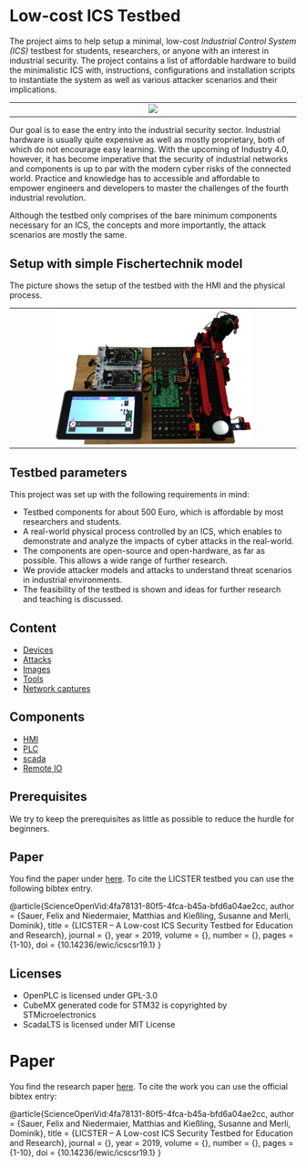 # Low-cost ICS Testbed

The project aims to help setup a minimal, low-cost *Industrial Control System (ICS)* testbest for students,
researchers, or anyone with an interest in industrial security.
The project contains a list of affordable hardware to build the minimalistic ICS with, instructions,
configurations and installation scripts to instantiate the system as well as various attacker scenarios and their implications.

<table align="center"><tr><td align="center" width="9999">
<img src="images/system.gif" width=70%></img>
</td></tr></table>

Our goal is to ease the entry into the industrial security sector.
Industrial hardware is usually quite expensive as well as mostly proprietary, both of which do not encourage easy learning.
With the upcoming of Industry 4.0, however,
it has become imperative that the security of industrial networks and components is up to par with the modern cyber
risks of the connected world.
Practice and knowledge has to accessible and affordable to empower engineers and
developers to master the challenges of the fourth industrial revolution.

Although the testbed only comprises of the bare minimum components necessary for an ICS, the concepts and more
importantly, the attack scenarios are mostly the same. 

## Setup with simple Fischertechnik model
The picture shows the setup of the testbed with the HMI and the physical process.
<table align="center"><tr><td align="center" width="9999">
<img src="images/setup_lowres.png" width=70%></img>
</td></tr></table>

## Testbed parameters
This project was set up with the following requirements in mind:
* Testbed components for about 500 Euro, 
  which is affordable by most researchers and
  students.
* A real-world physical process controlled by
  an ICS, which enables to demonstrate and
  analyze the impacts of cyber attacks in the
  real-world.
* The components are open-source and
  open-hardware, as far as possible. This
  allows a wide range of further research.
* We provide attacker models and attacks
  to understand threat scenarios in industrial
  environments.
* The feasibility of the testbed is shown and
  ideas for further research and teaching is
  discussed.

## Content
* [Devices](devices/README.md)
* [Attacks](attacks/README.md)
* [Images](images/README.md)
* [Tools](tools/README.md)
* [Network captures](network_captures/README.md)

## Components
* [HMI](devices/hmi/README.md)
* [PLC](devices/plc/README.md)
* [scada](devices/scada/README.md)
* [Remote IO](devices/remote_io/README.md)

## Prerequisites
We try to keep the prerequisites as little as possible to reduce the hurdle for beginners.

## Paper
You find the paper under [here](https://www.scienceopen.com/document?vid=4fa78131-80f5-4fca-b45a-bfd6a04ae2cc). To cite the LICSTER testbed you can use the following bibtex entry.

@article{ScienceOpenVid:4fa78131-80f5-4fca-b45a-bfd6a04ae2cc,
    author = {Sauer, Felix and Niedermaier, Matthias and Kießling, Susanne and Merli, Dominik},
    title = {LICSTER – A Low-cost ICS Security Testbed for Education and Research},
    journal = {},
    year = 2019,
    volume = {},
    number = {},
    pages = {1-10},
    doi = {10.14236/ewic/icscsr19.1}
}

## Licenses
* OpenPLC is licensed under GPL-3.0
* CubeMX generated code for STM32 is copyrighted by STMicroelectronics
* ScadaLTS is licensed under MIT License 

# Paper
You find the research paper [here](https://www.scienceopen.com/document?vid=4fa78131-80f5-4fca-b45a-bfd6a04ae2cc). To
cite the work you can use the official bibtex entry:

@article{ScienceOpenVid:4fa78131-80f5-4fca-b45a-bfd6a04ae2cc,
    author = {Sauer, Felix and Niedermaier, Matthias and Kießling, Susanne and Merli, Dominik},
    title = {LICSTER – A Low-cost ICS Security Testbed for Education and Research},
    journal = {},
    year = 2019,
    volume = {},
    number = {},
    pages = {1-10},
    doi = {10.14236/ewic/icscsr19.1}
}

